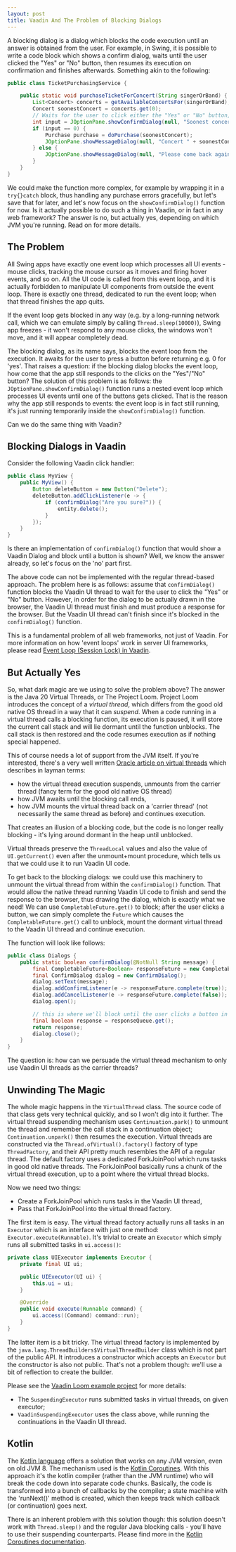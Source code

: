 ```yaml
---
layout: post
title: Vaadin And The Problem of Blocking Dialogs
---
```


A blocking dialog is a dialog which blocks the code execution until an answer is obtained from the user.
For example, in Swing, it is possible to write a code block which shows a confirm dialog, waits until the user clicked the "Yes"
or "No" button, then resumes its execution on confirmation and finishes afterwards. Something akin to the following:

```java
public class TicketPurchasingService {

    public static void purchaseTicketForConcert(String singerOrBand) {
        List<Concert> concerts = getAvailableConcertsFor(singerOrBand);
        Concert soonestConcert = concerts.get(0);
        // Waits for the user to click either the "Yes" or "No" button, then returns 0 for yes, 1 for no, 2 for cancel
        int input = JOptionPane.showConfirmDialog(null, "Soonest concert available: " + soonestConcert + ". Would you like to continue with the purchase?");
        if (input == 0) {
            Purchase purchase = doPurchase(soonestConcert);
            JOptionPane.showMessageDialog(null, "Concert " + soonestConcert + " purchased, thank you. Purchase details: " + purchase);
        } else {
            JOptionPane.showMessageDialog(null, "Please come back again");
        }
    }
}
```

We could make the function more complex, for example by wrapping it in a `try{}catch` block, thus handling any purchase errors gracefully,
but let's save that for later, and let's now focus on the `showConfirmDialog()` function for now.
Is it actually possible to do such a thing in Vaadin, or in fact in any web framework? The answer is no, but actually yes, depending on which JVM you're running.
Read on for more details.

## The Problem

All Swing apps have exactly one event loop which processes all UI events - mouse clicks,
tracking the mouse cursor as it moves and firing hover events, and so on.
All the UI code is called from this event loop, and it is actually forbidden to manipulate
UI components from outside the event loop. There is exactly one thread, dedicated to run the event loop;
when that thread finishes the app quits.

If the event loop gets blocked in any way (e.g. by a long-running network call, which we can emulate simply by calling `Thread.sleep(10000)`),
Swing app freezes - it won't respond to any mouse clicks, the windows won't move, and it will appear completely dead.

The blocking dialog, as its name says, blocks the event loop from the execution.
It awaits for the user to press a button before returning e.g. 0 for
'yes'. That raises a question: if the blocking dialog blocks the event loop, how come that the app still responds to the clicks
on the "Yes"/"No" button? The solution of this problem is as follows: the `JOptionPane.showConfirmDialog()` function
runs a nested event loop which processes UI events until one of the buttons gets clicked.
That is the reason why the app still responds to events: the event loop is in fact still running,
it's just running temporarily inside the `showConfirmDialog()` function.

Can we do the same thing with Vaadin?

## Blocking Dialogs in Vaadin

Consider the following Vaadin click handler:

```java
public class MyView {
    public MyView() {
        Button deleteButton = new Button("Delete");
        deleteButton.addClickListener(e -> {
            if (confirmDialog("Are you sure?")) {
                entity.delete();
            }
        });
    }
}
```

Is there an implementation of `confirmDialog()` function that would show a Vaadin Dialog and block until a button
is shown? Well, we know the answer already, so let's focus on the 'no' part first.

The above code can not be implemented with the regular thread-based approach.
The problem here is as follows: assume that `confirmDialog()` function blocks the Vaadin
UI thread to wait for the user to click the "Yes" or "No" button. However,
in order for the dialog to be actually drawn in the browser,
the Vaadin UI thread must finish and must produce a response for the browser. But the Vaadin UI
thread can't finish since it's blocked in the `confirmDialog()` function.

This is a fundamental problem of all web frameworks, not just of Vaadin. For more information
on how 'event loops' work in server UI frameworks, please read [Event Loop (Session Lock) in Vaadin](../event-loop-session-lock-in-vaadin/).

## But Actually Yes

So, what dark magic are we using to solve the problem above? The answer is the Java 20 Virtual Threads, or
The Project Loom. Project Loom introduces the concept of a *virtual thread*, which
differs from the good old native OS thread in a way that it can *suspend*. When a code running in a virtual thread
calls a blocking function,
its execution is paused, it will store the current call stack and will lie dormant until
the function unblocks. The call stack is then restored and the code resumes execution as if nothing special happened.

This of course needs a lot of support from the JVM itself. If you're interested, there's a very well written
[Oracle article on virtual threads](https://blogs.oracle.com/javamagazine/post/java-loom-virtual-threads-platform-threads)
which describes in layman terms:

* how the virtual thread execution suspends, unmounts from the carrier thread (fancy term
for the good old native OS thread)
* how JVM awaits until the blocking call ends,
* how JVM mounts the virtual thread back on a 'carrier thread' (not necessarily the same thread as before) and continues execution.

That creates an illusion of a blocking code, but the code is no longer really
blocking - it's lying around dormant in the heap until unblocked.

Virtual threads preserve the `ThreadLocal` values and also the value of `UI.getCurrent()` even after the unmount+mount
procedure, which tells us that we could use it to run Vaadin UI code.

To get back to the blocking dialogs: we could use this machinery to unmount the virtual thread from within the `confirmDialog()`
function. That would allow the native thread running Vaadin UI code to finish and send the response to the browser, thus
drawing the dialog, which is exactly what we need! We can use `CompletableFuture.get()` to block;
after the user clicks a button, we can simply complete the `Future` which causes the `CompletableFuture.get()` call
to unblock, mount the dormant virtual thread to the Vaadin UI thread and continue execution.

The function will look like follows:
```java
public class Dialogs {
    public static boolean confirmDialog(@NotNull String message) {
        final CompletableFuture<Boolean> responseFuture = new CompletableFuture<>();
        final ConfirmDialog dialog = new ConfirmDialog();
        dialog.setText(message);
        dialog.addConfirmListener(e -> responseFuture.complete(true));
        dialog.addCancelListener(e -> responseFuture.complete(false));
        dialog.open();

        // this is where we'll block until the user clicks a button in the dialog
        final boolean response = responseQueue.get();
        return response;
        dialog.close();
    }
}
```

The question is: how can we persuade the virtual thread mechanism to only use Vaadin UI threads as the carrier threads?

## Unwinding The Magic

The whole magic happens in the `VirtualThread` class. The source code of that class gets very technical quickly,
and so I won't dig into it further. The virtual thread suspending mechanism uses `Continuation.park()` to
unmount the thread and remember the call stack in a continuation object; `Continuation.unpark()` then resumes the
execution. Virtual threads are constructed via the `Thread.ofVirtual().factory()` factory of type `ThreadFactory`, and their API
pretty much resembles the API of a regular thread. The default factory uses a dedicated ForkJoinPool which
runs tasks in good old native threads. The ForkJoinPool basically runs a chunk of the virtual thread execution,
up to a point where the virtual thread blocks.

Now we need two things:
* Create a ForkJoinPool which runs tasks in the Vaadin UI thread,
* Pass that ForkJoinPool into the virtual thread factory.

The first item is easy. The virtual thread factory actually runs all tasks in an `Executor` which is an interface
with just one method: `Executor.execute(Runnable)`. It's trivial to create an `Executor` which simply runs all submitted tasks in `ui.access()`:

```java
private class UIExecutor implements Executor {
    private final UI ui;

    public UIExecutor(UI ui) {
        this.ui = ui;
    }

    @Override
    public void execute(Runnable command) {
        ui.access((Command) command::run);
    }
}
```

The latter item is a bit tricky. The virtual thread factory is implemented by the `java.lang.ThreadBuilders$VirtualThreadBuilder` class
which is not part of the public API. It introduces a constructor which accepts an `Executor` but the constructor is also not public.
That's not a problem though: we'll use a bit of reflection to create the builder.

Please see the [Vaadin Loom example project](https://github.com/mvysny/vaadin-loom) for more details:

* The `SuspendingExecutor` runs submitted tasks in virtual threads, on given executor;
* `VaadinSuspendingExecutor` uses the class above, while running the continuations in the Vaadin UI thread.

## Kotlin

The [Kotlin language](https://kotlinlang.org) offers a solution that works on any JVM version, even on old
JVM 8. The mechanism used is the [Kotlin Coroutines](../vaadin-and-kotlin-coroutines/). With this
approach it's the kotlin compiler (rather than the JVM runtime) who will break the code down into separate code chunks.
Basically, the code is transformed into a bunch of callbacks by the compiler; a state machine with the 'runNext()'
method is created, which then keeps track which callback (or continuation) goes next.

There is an inherent problem with this solution though: this solution doesn't work with `Thread.sleep()` and the regular Java blocking calls -
you'll have to use their suspending counterparts. Please find more in the [Kotlin Coroutines documentation](https://kotlinlang.org/docs/coroutines-overview.html).
